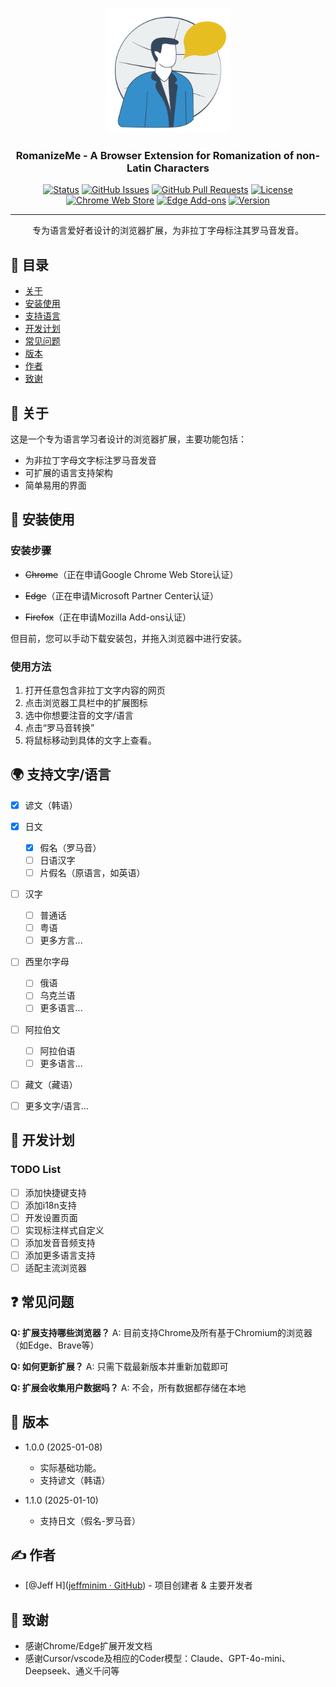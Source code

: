 <p align="center">
  <a href="" rel="noopener">
 <img width=200px height=200px src="assets/romanizemelogo256.png" alt="RomanizeMe - Browser Extension Logo"></a>
</p>

<h3 align="center">RomanizeMe - A Browser Extension for Romanization of non-Latin Characters</h3>

<div align="center">

[![Status](https://img.shields.io/badge/status-active-success.svg)]()
[![GitHub Issues](https://img.shields.io/github/issues/yourusername/extension-name.svg)](https://github.com/yourusername/extension-name/issues)
[![GitHub Pull Requests](https://img.shields.io/github/issues-pr/yourusername/extension-name.svg)](https://github.com/yourusername/extension-name/pulls)
[![License](https://img.shields.io/badge/license-MIT-blue.svg)](/LICENSE)
[![Chrome Web Store](https://img.shields.io/chrome-web-store/v/your-extension-id.svg)](https://chrome.google.com/webstore/detail/your-extension-id)
[![Edge Add-ons](https://img.shields.io/badge/edge-add--ons-blue.svg)](https://microsoftedge.microsoft.com/addons/detail/your-extension-id)
[![Version](https://img.shields.io/badge/version-1.1.0-blue.svg)](https://github.com/jeffminim/RomanizeMe/releases/tag/v1.1.0)

</div>

---

<p align="center"> 专为语言爱好者设计的浏览器扩展，为非拉丁字母标注其罗马音发音。
    <br> 
</p>

## 📝 目录

- [关于](#关于)
- [安装使用](#安装使用)
- [支持语言](#支持语言)
- [开发计划](#开发计划)
- [常见问题](#常见问题)
- [版本](#版本)
- [作者](#作者)
- [致谢](#致谢)

## 🧐 关于 <a name = "关于"></a>

这是一个专为语言学习者设计的浏览器扩展，主要功能包括：

- 为非拉丁字母文字标注罗马音发音
- 可扩展的语言支持架构
- 简单易用的界面

## 🏁 安装使用 <a name = "安装使用"></a>

### 安装步骤

- ~~Chrome~~（正在申请Google Chrome Web Store认证）

- ~~Edge~~（正在申请Microsoft Partner Center认证）

- ~~Firefox~~（正在申请Mozilla Add-ons认证）

但目前，您可以手动下载安装包，并拖入浏览器中进行安装。

### 使用方法

1. 打开任意包含非拉丁文字内容的网页
2. 点击浏览器工具栏中的扩展图标
3. 选中你想要注音的文字/语言
4. 点击“罗马音转换”
5. 将鼠标移动到具体的文字上查看。

## 🌍 支持文字/语言 <a name = "支持语言"></a>

- [X] 谚文（韩语）

- [x] 日文
  - [x] 假名（罗马音）
  - [ ] 日语汉字
  - [ ] 片假名（原语言，如英语）
- [ ] 汉字
  - [ ] 普通话
  - [ ] 粤语
  - [ ] 更多方言...
- [ ] 西里尔字母
  - [ ] 俄语
  - [ ] 乌克兰语
  - [ ] 更多语言...
- [ ] 阿拉伯文
  - [ ] 阿拉伯语
  - [ ] 更多语言...
- [ ] 藏文（藏语）
- [ ] 更多文字/语言...

## 📅 开发计划 <a name = "开发计划"></a>

### TODO List

- [ ] 添加快捷键支持
- [ ] 添加i18n支持
- [ ] 开发设置页面
- [ ] 实现标注样式自定义
- [ ] 添加发音音频支持
- [ ] 添加更多语言支持
- [ ] 适配主流浏览器

## ❓ 常见问题 <a name = "常见问题"></a>

**Q: 扩展支持哪些浏览器？**
A: 目前支持Chrome及所有基于Chromium的浏览器（如Edge、Brave等）

**Q: 如何更新扩展？**
A: 只需下载最新版本并重新加载即可

**Q: 扩展会收集用户数据吗？**
A: 不会，所有数据都存储在本地

## 📅 版本 <a name = "版本"></a>

- 1.0.0 (2025-01-08)
  
  - 实际基础功能。
  - 支持谚文（韩语）

- 1.1.0 (2025-01-10)
  
  - 支持日文（假名-罗马音）

## ✍️ 作者 <a name = "作者"></a>

- [@Jeff H]([jeffminim · GitHub](https://github.com/jeffminim)) - 项目创建者 & 主要开发者

## 🎉 致谢 <a name = "致谢"></a>

- 感谢Chrome/Edge扩展开发文档
- 感谢Cursor/vscode及相应的Coder模型：Claude、GPT-4o-mini、Deepseek、通义千问等
